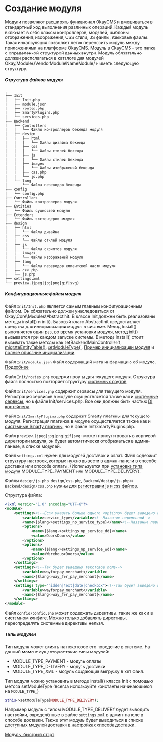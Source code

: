 # Создание модуля

Модули позволяют расширять функционал OkayCMS и вмешиваться в стандартный ход выполнения различных операций.
Каждый модуль включает в себя классы контроллеров, моделей, шаблоны отображения, изображения, CSS стили,
JS файлы, языковые файлы.
Такая инкапсуляция позволяет легко переносить модуль между приложениями на платформе OkayCMS.
Модуль в OkayCMS - это папка с определенной структурой данных внутри. 
Модуль обязательно должен располагаться в каталоге для модулей Okay/Modules/VendorModule/NameModule/
и иметь следующую структуру.

##### Структура файлов модуля

    .
    ├── Init
    |   ├── Init.php
    |   ├── module.json
    |   ├── routes.php
    |   ├── SmartyPlugins.php
    |   └── services.php
    ├── Backend
    |   ├── Controllers
    |   |   └── Файлы контроллеров бекенда модуля
    |   ├── design
    |   |   ├── html
    |   |   |   └── Файлы дизайна бекенда
    |   |   ├── css
    |   |   |   └── Файлы стилей бекенда
    |   |   ├── js
    |   |   |   └── Файлы стилей бекенда
    |   |   ├── images
    |   |   |   └── Файлы изображений бекенда
    |   |   ├── css.php
    |   |   └── js.php
    |   └── lang
    |       └── Файлы переводов бекенда
    ├── config
    |   └── config.php
    ├── Controllers
    |   └── Файлы контроллеров модуля
    ├── Entities
    |   └── Файлы сущностей модуля
    ├── Extenders
    |   └── Файлы экстендеров модуля
    ├── design
    |   ├── html
    |   |   └── Файлы дизайна
    |   ├── css
    |   |   └── Файлы стилей модуля
    |   ├── js
    |   |   └── Файлы скриптов модуля
    |   ├── images
    |   |   └── Файлы изображений модуля
    |   ├── lang
    |   |   └── Файлы переводов клиентской части модуля
    |   ├── css.php
    |   └── js.php
    ├── settings.xml
    └── preview.(jpeg|jpg|png|gif|svg)

##### Конфигурационные файлы модуля <a name="configuratinFiles"></a>

Файл `Init/Init.php` является самым главным конфигурационным файлом. Он обязательно должен унаследоваться от 
Okay\Core\Modules\AbstractInit.
В классе Init должны быть реализованы методы install() и init(). Базовый класс AbstractInit предоставляет средства
для инициализации модуля в системе. Метод install() выполняется один раз, во время установки модуля, метод init() 
вызывается при каждом запуске системы.
В методе install() стоит вызывать такие методы как setBackendMainController(), 
[migrateEntityTable()](./table_migrate.md), [setModuleType()](#typesOfModules).
[Пример инициализации модуля](./quick_start.md#InitInitphp) и [полное описание инициализации](./init.md).

Файл `Init/module.json` Файл содержащий мета информацию об модуле. [Подробнее](./module_json.md)

Файл `Init/routes.php` содержит роуты для текущего модуля. Структура файла полностью повторяет структуру 
[системных роутов](./../routes.md)

Файл `Init/services.php` <a name="Initservices"></a> содержит сервисы для текущего модуля.
Регистрация сервисов в модуле осуществляется также как и [системные сервисы](./../di_container.md#serviceRegister),
но в файле Init/services.php.
Все они должны быть частью [DI контейнера](./../di_container.md "Dependency injection container").

Файл `Init/SmartyPlugins.php` содержит Smarty плагины для текущего модуля.
Регистрация плагинов в модуле осуществляется также как и [системные Smarty плагины](./../smarty_plugins.md),
но в файле Init/SmartyPlugins.php.

Файл `preview.(jpeg|jpg|png|gif|svg)` может присутствовать в корневой директории модуля, он будет автоматически
отображаться в админ-панеле, в списке модулей.

Файл `settings.xml` нужен для модулей доставок и оплат. Файл содержит структуру настроек, которые нужно вывести
в админ-панели в способе доставки или способе оплаты. (Используется при [установке типа модуля](#typesOfModules)
MODULE_TYPE_PAYMENT или MODULE_TYPE_DELIVERY).

Файлы `design/js.php`, `design/css.php`, `Backend/design/js.php` и `Backend/design/css.php` нужны для [регистрации js
и css файлов](./../js_css_files.md).

Структура файла:
```xml
<?xml version="1.0" encoding="UTF-8"?>
<module>
    <settings><!--Если указать больше одного <options> будет выведено как HTML select (выпадающий список)-->
        <variable>service_type</variable><!--Название переменной-->
        <name>{$lang->settings_np_service_type}</name><!--Название параметра (поддерживается из переводов)-->
        <options>
            <name>{$lang->settings_np_service_dd}</name>
            <value>DoorsDoors</value>
        </options>
        <options>
            <name>{$lang->settings_np_service_wd}</name>
            <value>WarehouseDoors</value>
        </options>
    </settings>
    <settings><!--Так будет выведено текстовое поле-->
        <variable>wayforpay_merchant</variable>
        <name>{$lang->way_for_pay_merchant}</name>
    </settings>
    <settings type="hidden|text|date|checkbox"><!--Так будет выведено как инпут указанного типа-->
        <variable>wayforpay_merchant</variable>
        <name>{$lang->way_for_pay_merchant}</name>
    </settings>
</module>
```

Файл `config/config.php` может содержать директивы, такие же как и в системном конфиге. Можно только добавлять
директивы, переопределять системные директивы нельзя.

##### Типы модулей <a name="typesOfModules"></a>

Тип модуля может влиять на некоторое его поведение в системе. На данный момент существуют такие типы модулей:
* MODULE_TYPE_PAYMENT - модуль оплаты
* MODULE_TYPE_DELIVERY - модуль доставки
* MODULE_TYPE_XML - модуль создающий выгрузку в xml файл.

Тип модуля можно установить в методе install() класса Init с помощью метода setModuleType (всегда используйте константы начинающиеся
на `MODULE_TYPE_`)
```php
$this->setModuleType(MODULE_TYPE_DELIVERY);
```
Например модуль с типом MODULE_TYPE_DELIVERY будет выводить настройки, определённые в файле `settings.xml` 
в админ-панеле в способе доставки. Также этот модуль будет выводиться в списке доступных модулей доставки 
[в настройках способа доставки](https://demookay.com/backend/index.php?controller=DeliveryAdmin).

[Модуль, быстрый старт](./quick_start.md)
